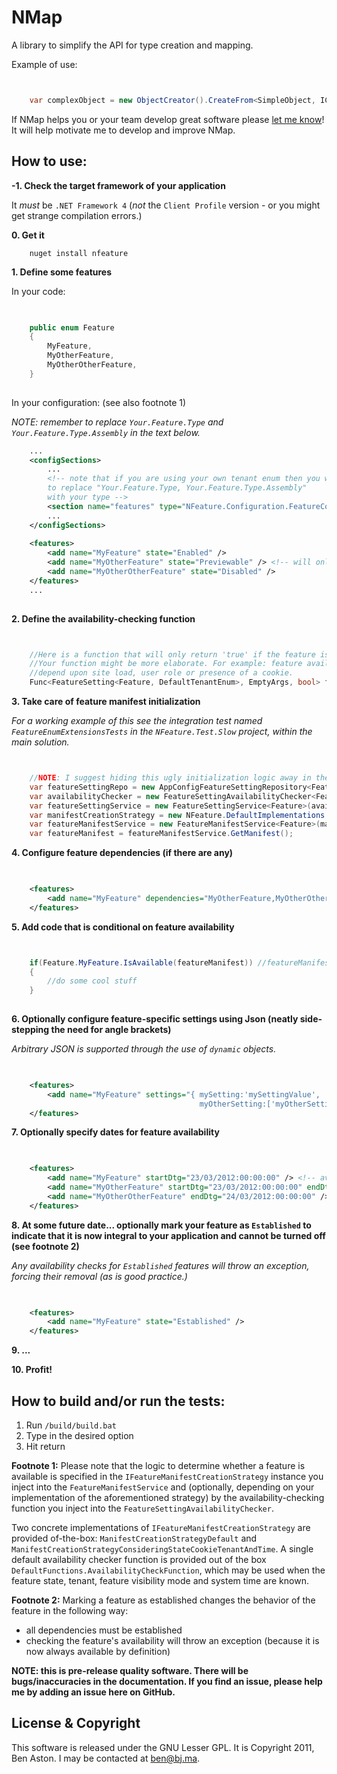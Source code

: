 NMap
====

A library to simplify the API for type creation and mapping.

Example of use:

```C#


	var complexObject = new ObjectCreator().CreateFrom<SimpleObject, IComplexObject, ComplexObject>(simpleObject, factory);


```

If NMap helps you or your team develop great software please [let me know](mailto:ben@bj.ma "Ben's email address")! It will help motivate me to develop and improve NMap.


How to use:
--------
**-1. Check the target framework of your application**

It *must* be ```.NET Framework 4``` (*not* the ```Client Profile``` version - or you might get strange compilation errors.)


**0. Get it**

```shell
	nuget install nfeature
```


**1. Define some features**

In your code:

```C#

	
	public enum Feature
	{
		MyFeature,
		MyOtherFeature,
		MyOtherOtherFeature,
	}
		

```

In your configuration: (see also footnote 1)

*NOTE: remember to replace ```Your.Feature.Type``` and ```Your.Feature.Type.Assembly``` in the text below.*

```XML
	...
  	<configSections>
		...
		<!-- note that if you are using your own tenant enum then you will have 
		to replace "Your.Feature.Type, Your.Feature.Type.Assembly"
		with your type -->
		<section name="features" type="NFeature.Configuration.FeatureConfigurationSection`1[[Your.Feature.Type, Your.Feature.Type.Assembly]], NFeature.Configuration" />
		...
	</configSections>
	
	<features>
		<add name="MyFeature" state="Enabled" /> 
		<add name="MyOtherFeature" state="Previewable" /> <!-- will only be available to users who meet the feature-preview criteria -->
		<add name="MyOtherOtherFeature" state="Disabled" /> 
	</features>
	...
	
```

**2. Define the availability-checking function**


```C#


	//Here is a function that will only return 'true' if the feature is MyFeature.
	//Your function might be more elaborate. For example: feature availability might 
	//depend upon site load, user role or presence of a cookie.
	Func<FeatureSetting<Feature, DefaultTenantEnum>, EmptyArgs, bool> fn = (f, args) => f.Feature == Feature.MyFeature;

```

**3. Take care of feature manifest initialization**

*For a working example of this see the integration test named ```FeatureEnumExtensionsTests``` in the ```NFeature.Test.Slow``` project, within the main solution.*

```C#


	//NOTE: I suggest hiding this ugly initialization logic away in the IOC container configuration	
	var featureSettingRepo = new AppConfigFeatureSettingRepository<Feature>();
	var availabilityChecker = new FeatureSettingAvailabilityChecker<Feature>(fn); //from step 2
	var featureSettingService = new FeatureSettingService<Feature>(availabilityChecker, featureSettingRepo);
	var manifestCreationStrategy = new NFeature.DefaultImplementations.ManifestCreationStrategyDefault<Feature>(featureSettingRepo, featureSettingService); //we use the default for this example
	var featureManifestService = new FeatureManifestService<Feature>(manifestCreationStrategy);
	var featureManifest = featureManifestService.GetManifest();


```


**4. Configure feature dependencies (if there are any)**

```XML

	
    <features>
		<add name="MyFeature" dependencies="MyOtherFeature,MyOtherOtherFeature" />
	</features>

```


**5. Add code that is conditional on feature availability**
	
```C#


	if(Feature.MyFeature.IsAvailable(featureManifest)) //featureManifest ideally supplied via IOC container
	{
		//do some cool stuff
	}
	
```


**6. Optionally configure feature-specific settings using Json (neatly side-stepping the need for angle brackets)**

*Arbitrary JSON is supported through the use of ```dynamic``` objects.*

```XML

	
	<features>
		<add name="MyFeature" settings="{ mySetting:'mySettingValue', 
				   	                      myOtherSetting:['myOtherSettingValue','myOtherOtherSettingValue'] }" />
	</features>

```

**7. Optionally specify dates for feature availability**

```XML

	
    <features>
		<add name="MyFeature" startDtg="23/03/2012:00:00:00" /> <!-- available from 23rd March 2012 forever -->
		<add name="MyOtherFeature" startDtg="23/03/2012:00:00:00" endDtg="24/03/2012:00:00:00" /> <!-- available from 23rd March 2012 until the 24th -->
		<add name="MyOtherOtherFeature" endDtg="24/03/2012:00:00:00" /> <!-- available until 24th March 2012 -->
	</features>

```

**8. At some future date... optionally mark your feature as ```Established``` to indicate that it is now integral to your application and cannot be turned off (see footnote 2)**

*Any availability checks for ```Established``` features will throw an exception, forcing their removal (as is good practice.)*

```XML

	
	<features>
		<add name="MyFeature" state="Established" />
	</features>

```

**9. ...**

**10. Profit!**


How to build and/or run the tests:
--------

1. Run `/build/build.bat`
1. Type in the desired option
1. Hit return



**Footnote 1:**
Please note that the logic to determine whether a feature is available is specified in the ```IFeatureManifestCreationStrategy``` instance you inject into the ```FeatureManifestService``` and (optionally, depending on your implementation of the aforementioned strategy) by the availability-checking function you inject into the ```FeatureSettingAvailabilityChecker```. 

Two concrete implementations of ```IFeatureManifestCreationStrategy``` are provided of-the-box: ```ManifestCreationStrategyDefault``` and ```ManifestCreationStrategyConsideringStateCookieTenantAndTime```. A single default availability checker function is provided out of the box ```DefaultFunctions.AvailabilityCheckFunction```, which may be used when the feature state, tenant, feature visibility mode and system time are known.

**Footnote 2:**
Marking a feature as established changes the behavior of the feature in the following way:

 - all dependencies must be established
 - checking the feature's availability will throw an exception (because it is now always available by definition)


**NOTE: this is pre-release quality software. There will be bugs/inaccuracies in the documentation. If you find an issue, please help me by adding an issue here on GitHub.**


License & Copyright
--------

This software is released under the GNU Lesser GPL. It is Copyright 2011, Ben Aston. I may be contacted at ben@bj.ma.